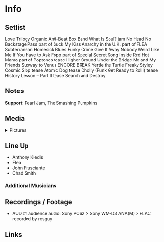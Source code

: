 # Info

## Setlist

Love Trilogy
Organic Anti-Beat Box Band
What Is Soul? jam
No Head No Backstage Pass part of
Suck My Kiss
Anarchy in the U.K. part of FLEA
Subterranean Homesick Blues
Funky Crime
Give It Away
Nobody Weird Like Me
If You Have to Ask
Fopp part of
Special Secret Song Inside
Red Hot Mama part of
Poptones tease
Higher Ground
Under the Bridge
Me and My Friends
Subway to Venus
ENCORE BREAK
Yertle the Turtle
Freaky Styley
Cosmic Slop tease
Atomic Dog tease
Cholly (Funk Get Ready to Roll!) tease
History Lesson – Part II tease
Search and Destroy

## Notes

**Support**: Pearl Jam, The Smashing Pumpkins

## Media 

<details>
  <summary>Pictures</summary>
  <!--<img alt="Setlist" title="Setlist" src="_.jpg" height="200" />
  <img alt="Flyer" title="Flyer" src="_.jpg" height="200" />
  <img alt="Clipper" title="Clipper" src="_.jpg" height="200" />
  <img alt="Ticket" title="Ticket" src="_.jpg" height="200" />
  -->
</details>

## Line Up

* Anthony Kiedis
* Flea
* John Frusciante
* Chad Smith

### Additional Musicians

## Recordings / Footage

* AUD #1 audience audio: Sony PC62 > Sony WM-D3 ANA(M) > FLAC recorded by rcsguy

## Links

